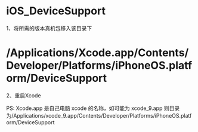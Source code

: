 # iOS_DeviceSupport
1、将所需的版本真机包移入该目录下
# /Applications/Xcode.app/Contents/Developer/Platforms/iPhoneOS.platform/DeviceSupport 
2、重启Xcode

PS: Xcode.app 是自己电脑 xcode 的名称，如可能为 xcode_9.app 则目录为/Applications/xcode_9.app/Contents/Developer/Platforms/iPhoneOS.platform/DeviceSupport 

